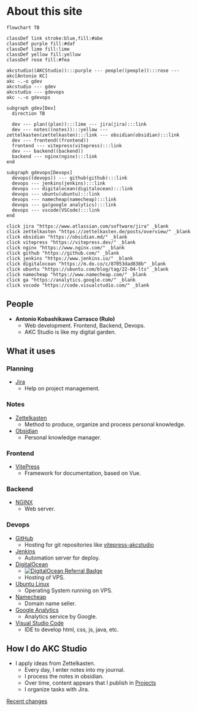 <script setup>
import { VPTeamMembers } from 'vitepress/theme'

const members = [
  {
    avatar: 'https://www.github.com/akobashikawa.png',
    name: 'Antonio Kobashikawa',
    title: 'Creator',
    links: [
      { icon: 'github', link: 'https://github.com/akobashikawa' },
      { icon: 'twitter', link: 'https://twitter.com/rulokoba' }
    ]
  },
]
</script>

# About this site

```mermaid
flowchart TB

classDef link stroke:blue,fill:#abe
classDef purple fill:#daf
classDef lime fill:lime
classDef yellow fill:yellow
classDef rose fill:#fea

akcstudio((AKCStudio)):::purple --- people((people)):::rose --- akc[Antonio KC]
akc -.-o gdev
akcstudio --- gdev
akcstudio --- gdevops
akc -.-o gdevops

subgraph gdev[Dev]
  direction TB
  
  dev --- plan((plan)):::lime --- jira(jira):::link
  dev --- notes((notes)):::yellow --- zettelkasten(zettelkasten):::link --- obsidian(obsidian):::link
  dev --- frontend((frontend))
  frontend --- vitepress(vitepress):::link
  dev --- backend((backend))
  backend --- nginx(nginx):::link
end

subgraph gdevops[Devops]
  devops((devops)) --- github(github):::link
  devops --- jenkins(jenkins):::link
  devops --- digitalocean(digitalocean):::link
  devops --- ubuntu(ubuntu):::link
  devops --- namecheap(namecheap):::link
  devops --- ga(google analytics):::link
  devops --- vscode(VSCode):::link
end

click jira "https://www.atlassian.com/software/jira" _blank
click zettelkasten "https://zettelkasten.de/posts/overview/" _blank
click obsidian "https://obsidian.md/" _blank
click vitepress "https://vitepress.dev/" _blank
click nginx "https://www.nginx.com/" _blank
click github "https://github.com/" _blank
click jenkins "https://www.jenkins.io/" _blank
click digitalocean "https://m.do.co/c/87053dad838b" _blank
click ubuntu "https://ubuntu.com/blog/tag/22-04-lts" _blank
click namecheap "https://www.namecheap.com/" _blank
click ga "https://analytics.google.com/" _blank
click vscode "https://code.visualstudio.com/" _blank
```

## People

<VPTeamMembers size="small" :members="members" />

- **Antonio Kobashikawa Carrasco (Rulo)**
  - Web development. Frontend, Backend, Devops.
  - AKC Studio is like my digital garden.

## What it uses

### Planning

- [Jira](https://www.atlassian.com/software/jira)
  - Help on project management.

### Notes

- [Zettelkasten](https://zettelkasten.de/posts/overview/)
  - Method to produce, organize and process personal knowledge.
- [Obsidian](https://obsidian.md/)
  - Personal knowledge manager.

### Frontend

- [VitePress](https://vitepress.dev/)
  - Framework for documentation, based on Vue.

### Backend

- [NGINX](https://www.nginx.com/)
  - Web server.

### Devops

- [GitHub](https://github.com/)
  - Hosting for git repositories like [vitepress-akcstudio](https://github.com/akobashikawa/vitepress-akcstudio)
- [Jenkins](https://www.jenkins.io/)
  - Automation server for deploy.
- [DigitalOcean](https://www.digitalocean.com/)
  - [![DigitalOcean Referral Badge](https://web-platforms.sfo2.cdn.digitaloceanspaces.com/WWW/Badge%203.svg)](https://www.digitalocean.com/?refcode=87053dad838b&utm_campaign=Referral_Invite&utm_medium=Referral_Program&utm_source=badge)
  - Hosting of VPS.
- [Ubuntu Linux](https://ubuntu.com/blog/tag/22-04-lts)
  - Operating System running on VPS.
- [Namecheap](https://www.namecheap.com/)
  - Domain name seller.
- [Google Analytics](https://analytics.google.com/)
  - Analytics service by Google.
- [Visual Studio Code](https://code.visualstudio.com/)
  - IDE to develop html, css, js, java, etc.


## How I do AKC Studio

- I apply ideas from Zettelkasten.
  - Every day, I enter notes into my journal.
  - I process the notes in obsidian.
  - Over time, content appears that I publish in [Projects](projects/) 
  - I organize tasks with Jira. 

[Recent changes](/changes)


